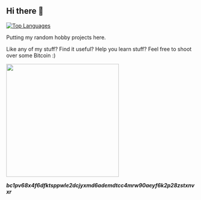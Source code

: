 ## Hi there 👋

[![Top Languages](https://github-readme-stats.vercel.app/api/top-langs/?username=j25519&theme=vue-dark&custom_title=Languages&layout=compact)](https://github.com/anuraghazra/github-readme-stats)

Putting my random hobby projects here.

<!--
**j25519/j25519** is a ✨ _special_ ✨ repository because its `README.md` (this file) appears on your GitHub profile.

Here are some ideas to get you started:

- 🔭 I’m currently working on ...
- 🌱 I’m currently learning ...
- 👯 I’m looking to collaborate on ...
- 🤔 I’m looking for help with ...
- 💬 Ask me about ...
- 📫 How to reach me: ...
- 😄 Pronouns: ...
- ⚡ Fun fact: ...
-->

Like any of my stuff? Find it useful? Help you learn stuff? Feel free to shoot over some Bitcoin :)
<!--
![image](https://github.com/user-attachments/assets/d719672c-21ec-488f-93aa-1a8bd56f4310)
-->
<img src="https://github.com/user-attachments/assets/0e633005-3977-45e5-9e13-d8e0718fcee2" width="300" />

***bc1pv68x4f6dfktsppwle2dcjyxmd6ademdtcc4mrw90aeyf6k2p28zstxnvxr***
